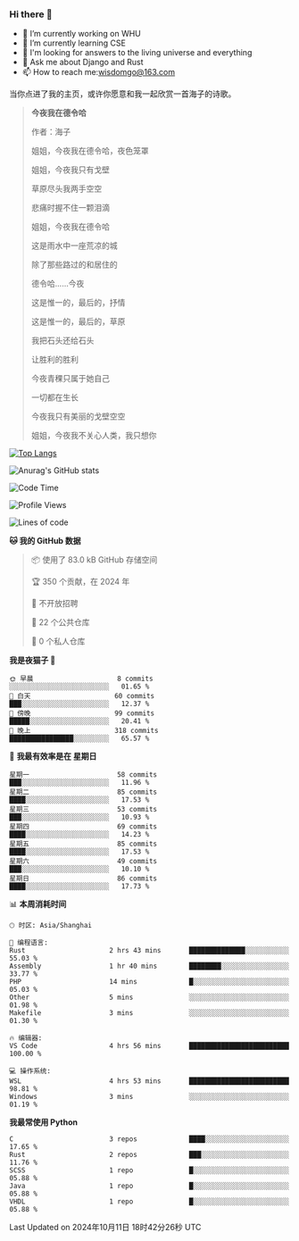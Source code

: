### Hi there 👋



- 🔭 I’m currently working on WHU
- 🌱 I’m currently learning CSE
- 🤔 I'm looking for answers to the living universe and everything
- 💬 Ask me about Django and Rust
- 📫 How to reach me:wisdomgo@163.com

当你点进了我的主页，或许你愿意和我一起欣赏一首海子的诗歌。

>**今夜我在德令哈**
>
>作者：海子
>
>姐姐，今夜我在德令哈，夜色笼罩
>
>姐姐，今夜我只有戈壁
>
>草原尽头我两手空空
>
>悲痛时握不住一颗泪滴
>
>姐姐，今夜我在德令哈
>
>这是雨水中一座荒凉的城
>
>除了那些路过的和居住的
>
>德令哈......今夜
>
>这是惟一的，最后的，抒情
>
>这是惟一的，最后的，草原
>
>我把石头还给石头
>
>让胜利的胜利
>
>今夜青稞只属于她自己
>
>一切都在生长
>
>今夜我只有美丽的戈壁空空
>
>姐姐，今夜我不关心人类，我只想你



[![Top Langs](https://github-readme-stats.vercel.app/api/top-langs/?username=wisdomgo&theme=onedark)](https://github.com/anuraghazra/github-readme-stats)

![Anurag's GitHub stats](https://github-readme-stats.vercel.app/api?username=wisdomgo&hide=contribs,stars&theme=synthwave)

<!--START_SECTION:waka-->
![Code Time](http://img.shields.io/badge/Code%20Time-275%20hrs%2047%20mins-blue)

![Profile Views](http://img.shields.io/badge/%E4%B8%AA%E4%BA%BA%E8%B5%84%E6%96%99%E8%A7%82%E7%9C%8B%E6%AC%A1%E6%95%B0-3-blue)

![Lines of code](https://img.shields.io/badge/%E4%BB%8E%E3%80%8CHello%20World%E3%80%8D%E8%B5%B7%E6%88%91%E5%B7%B2%E7%BB%8F%E5%86%99%E4%BA%86-638.8%20thousand%20%E8%A1%8C%E4%BB%A3%E7%A0%81-blue)

**🐱 我的 GitHub 数据** 

> 📦  使用了 83.0 kB GitHub 存储空间 
 > 
> 🏆 350 个贡献，在 2024 年
 > 
> 🚫 不开放招聘
 > 
> 📜 22 个公共仓库 
 > 
> 🔑 0 个私人仓库 
 > 
**我是夜猫子 🦉** 

```text
🌞 早晨                     8 commits           ░░░░░░░░░░░░░░░░░░░░░░░░░   01.65 % 
🌆 白天                     60 commits          ███░░░░░░░░░░░░░░░░░░░░░░   12.37 % 
🌃 傍晚                     99 commits          █████░░░░░░░░░░░░░░░░░░░░   20.41 % 
🌙 晚上                     318 commits         ████████████████░░░░░░░░░   65.57 % 
```
📅 **我最有效率是在 星期日** 

```text
星期一                      58 commits          ███░░░░░░░░░░░░░░░░░░░░░░   11.96 % 
星期二                      85 commits          ████░░░░░░░░░░░░░░░░░░░░░   17.53 % 
星期三                      53 commits          ███░░░░░░░░░░░░░░░░░░░░░░   10.93 % 
星期四                      69 commits          ████░░░░░░░░░░░░░░░░░░░░░   14.23 % 
星期五                      85 commits          ████░░░░░░░░░░░░░░░░░░░░░   17.53 % 
星期六                      49 commits          ███░░░░░░░░░░░░░░░░░░░░░░   10.10 % 
星期日                      86 commits          ████░░░░░░░░░░░░░░░░░░░░░   17.73 % 
```


📊 **本周消耗时间** 

```text
🕑︎ 时区: Asia/Shanghai

💬 编程语言: 
Rust                     2 hrs 43 mins       ██████████████░░░░░░░░░░░   55.03 % 
Assembly                 1 hr 40 mins        ████████░░░░░░░░░░░░░░░░░   33.77 % 
PHP                      14 mins             █░░░░░░░░░░░░░░░░░░░░░░░░   05.03 % 
Other                    5 mins              ░░░░░░░░░░░░░░░░░░░░░░░░░   01.98 % 
Makefile                 3 mins              ░░░░░░░░░░░░░░░░░░░░░░░░░   01.30 % 

🔥 编辑器: 
VS Code                  4 hrs 56 mins       █████████████████████████   100.00 % 

💻 操作系统: 
WSL                      4 hrs 53 mins       █████████████████████████   98.81 % 
Windows                  3 mins              ░░░░░░░░░░░░░░░░░░░░░░░░░   01.19 % 
```

**我最常使用 Python** 

```text
C                        3 repos             ████░░░░░░░░░░░░░░░░░░░░░   17.65 % 
Rust                     2 repos             ███░░░░░░░░░░░░░░░░░░░░░░   11.76 % 
SCSS                     1 repo              █░░░░░░░░░░░░░░░░░░░░░░░░   05.88 % 
Java                     1 repo              █░░░░░░░░░░░░░░░░░░░░░░░░   05.88 % 
VHDL                     1 repo              █░░░░░░░░░░░░░░░░░░░░░░░░   05.88 % 
```




 Last Updated on 2024年10月11日 18时42分26秒 UTC
<!--END_SECTION:waka-->
